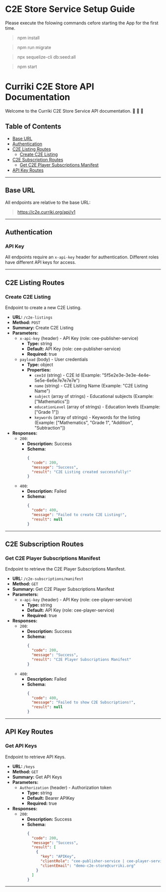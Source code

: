 # C2E Store Service Setup Guide

Please execute the folowing commands cefore starting the App for the first time.

> npm install

> npm run migrate

> npx sequelize-cli db:seed:all

> npm start

# Curriki C2E Store API Documentation

Welcome to the Curriki C2E Store Service API documentation. :tada: :tada: :tada:

## Table of Contents
- [Base URL](#base-url)
- [Authentication](#authentication)
- [C2E Listing Routes](#c2e-listing-routes)
  - [Create C2E Listing](#create-c2e-listing)
- [C2E Subscription Routes](#c2e-subscription-routes)
  - [Get C2E Player Subscriptions Manifest](#get-c2e-player-subscriptions-manifest)
- [API Key Routes](#api-key-routes)

---

## Base URL

All endpoints are relative to the base URL:
> https://c2e.curriki.org/api/v1



---

## Authentication

### API Key

All endpoints require an `x-api-key` header for authentication. Different roles have different API keys for access.

---

## C2E Listing Routes

### Create C2E Listing

Endpoint to create a new C2E Listing.

- **URL:** `/c2e-listings`
- **Method:** `POST`
- **Summary:** Create C2E Listing
- **Parameters:**
  - `x-api-key` (header) - API Key (role: cee-publisher-service)
    - **Type:** string
    - **Default:** API Key (role: cee-publisher-service)
    - **Required:** true
  - `payload` (body) - User credentials
    - **Type:** object
    - **Properties:**
      - `ceeId` (string) - C2E Id (Example: "5f5e2e3e-3e3e-4e4e-5e5e-6e6e7e7e7e7e")
      - `name` (string) - C2E Listing Name (Example: "C2E Listing Name")
      - `subject` (array of strings) - Educational subjects (Example: ["Mathematics"])
      - `educationLevel` (array of strings) - Education levels (Example: ["Grade 1"])
      - `keywords` (array of strings) - Keywords for the listing (Example: ["Mathematics", "Grade 1", "Addition", "Subtraction"])
- **Responses:**
  - `200`:
    - **Description:** Success
    - **Schema:**
      ```json
      {
        "code": 200,
        "message": "Success",
        "result": "C2E Listing created successfully!"
      }
      ```
  - `400`:
    - **Description:** Failed
    - **Schema:**
      ```json
      {
        "code": 400,
        "message": "Failed to create C2E Listing!",
        "result": null
      }
      ```

---

## C2E Subscription Routes

### Get C2E Player Subscriptions Manifest

Endpoint to retrieve the C2E Player Subscriptions Manifest.

- **URL:** `/c2e-subscriptions/manifest`
- **Method:** `GET`
- **Summary:** Get C2E Player Subscriptions Manifest
- **Parameters:**
  - `x-api-key` (header) - API Key (role: cee-player-service)
    - **Type:** string
    - **Default:** API Key (role: cee-player-service)
    - **Required:** true
- **Responses:**
  - `200`:
    - **Description:** Success
    - **Schema:**
      ```json
      {
        "code": 200,
        "message": "Success",
        "result": "C2E Player Subscriptions Manifest"
      }
      ```
  - `400`:
    - **Description:** Failed
    - **Schema:**
      ```json
      {
        "code": 400,
        "message": "Failed to show C2E Subscriptions!",
        "result": null
      }
      ```

---

## API Key Routes

### Get API Keys

Endpoint to retrieve API Keys.

- **URL:** `/keys`
- **Method:** `GET`
- **Summary:** Get API Keys
- **Parameters:**
  - `Authorization` (header) - Authorization token
    - **Type:** string
    - **Default:** Bearer APIKey
    - **Required:** true
- **Responses:**
  - `200`:
    - **Description:** Success
    - **Schema:**
      ```json
      {
        "code": 200,
        "message": "Success",
        "result": [
          {
            "key": "APIKey",
            "clientRole": "cee-publisher-service | cee-player-service",
            "clientEmail": "demo-c2e-store@curriki.org"
          }
        ]
      }
      ```

---


